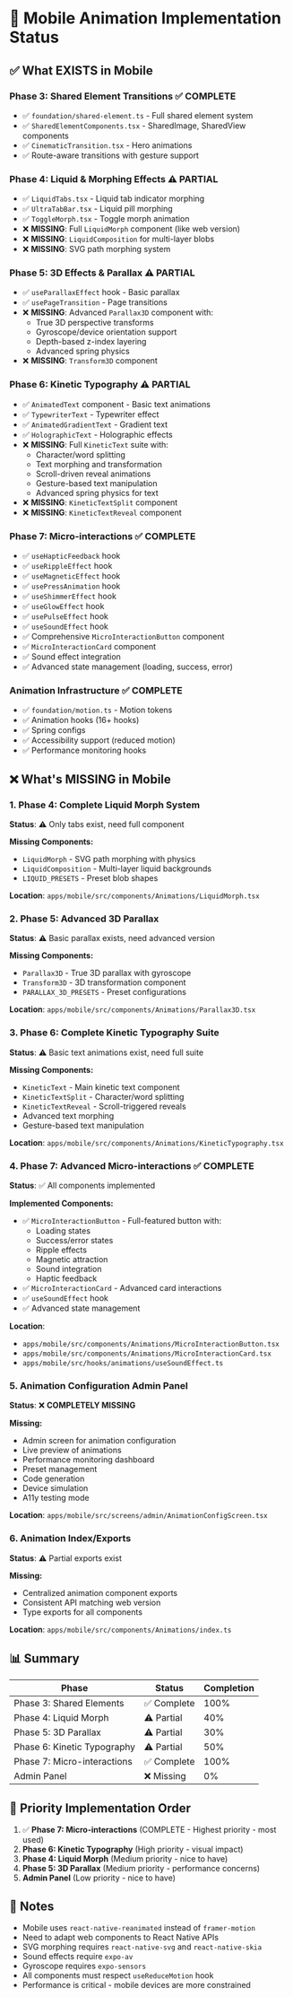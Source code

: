 # 📱 Mobile Animation Implementation Status

## ✅ What EXISTS in Mobile

### Phase 3: Shared Element Transitions ✅ COMPLETE
- ✅ `foundation/shared-element.ts` - Full shared element system
- ✅ `SharedElementComponents.tsx` - SharedImage, SharedView components
- ✅ `CinematicTransition.tsx` - Hero animations
- ✅ Route-aware transitions with gesture support

### Phase 4: Liquid & Morphing Effects ⚠️ PARTIAL
- ✅ `LiquidTabs.tsx` - Liquid tab indicator morphing
- ✅ `UltraTabBar.tsx` - Liquid pill morphing
- ✅ `ToggleMorph.tsx` - Toggle morph animation
- ❌ **MISSING**: Full `LiquidMorph` component (like web version)
- ❌ **MISSING**: `LiquidComposition` for multi-layer blobs
- ❌ **MISSING**: SVG path morphing system

### Phase 5: 3D Effects & Parallax ⚠️ PARTIAL
- ✅ `useParallaxEffect` hook - Basic parallax
- ✅ `usePageTransition` - Page transitions
- ❌ **MISSING**: Advanced `Parallax3D` component with:
  - True 3D perspective transforms
  - Gyroscope/device orientation support
  - Depth-based z-index layering
  - Advanced spring physics
- ❌ **MISSING**: `Transform3D` component

### Phase 6: Kinetic Typography ⚠️ PARTIAL
- ✅ `AnimatedText` component - Basic text animations
- ✅ `TypewriterText` - Typewriter effect
- ✅ `AnimatedGradientText` - Gradient text
- ✅ `HolographicText` - Holographic effects
- ❌ **MISSING**: Full `KineticText` suite with:
  - Character/word splitting
  - Text morphing and transformation
  - Scroll-driven reveal animations
  - Gesture-based text manipulation
  - Advanced spring physics for text
- ❌ **MISSING**: `KineticTextSplit` component
- ❌ **MISSING**: `KineticTextReveal` component

### Phase 7: Micro-interactions ✅ COMPLETE
- ✅ `useHapticFeedback` hook
- ✅ `useRippleEffect` hook
- ✅ `useMagneticEffect` hook
- ✅ `usePressAnimation` hook
- ✅ `useShimmerEffect` hook
- ✅ `useGlowEffect` hook
- ✅ `usePulseEffect` hook
- ✅ `useSoundEffect` hook
- ✅ Comprehensive `MicroInteractionButton` component
- ✅ `MicroInteractionCard` component
- ✅ Sound effect integration
- ✅ Advanced state management (loading, success, error)

### Animation Infrastructure ✅ COMPLETE
- ✅ `foundation/motion.ts` - Motion tokens
- ✅ Animation hooks (16+ hooks)
- ✅ Spring configs
- ✅ Accessibility support (reduced motion)
- ✅ Performance monitoring hooks

## ❌ What's MISSING in Mobile

### 1. Phase 4: Complete Liquid Morph System
**Status**: ⚠️ Only tabs exist, need full component

**Missing Components:**
- `LiquidMorph` - SVG path morphing with physics
- `LiquidComposition` - Multi-layer liquid backgrounds
- `LIQUID_PRESETS` - Preset blob shapes

**Location**: `apps/mobile/src/components/Animations/LiquidMorph.tsx`

### 2. Phase 5: Advanced 3D Parallax
**Status**: ⚠️ Basic parallax exists, need advanced version

**Missing Components:**
- `Parallax3D` - True 3D parallax with gyroscope
- `Transform3D` - 3D transformation component
- `PARALLAX_3D_PRESETS` - Preset configurations

**Location**: `apps/mobile/src/components/Animations/Parallax3D.tsx`

### 3. Phase 6: Complete Kinetic Typography Suite
**Status**: ⚠️ Basic text animations exist, need full suite

**Missing Components:**
- `KineticText` - Main kinetic text component
- `KineticTextSplit` - Character/word splitting
- `KineticTextReveal` - Scroll-triggered reveals
- Advanced text morphing
- Gesture-based text manipulation

**Location**: `apps/mobile/src/components/Animations/KineticTypography.tsx`

### 4. Phase 7: Advanced Micro-interactions ✅ COMPLETE
**Status**: ✅ All components implemented

**Implemented Components:**
- ✅ `MicroInteractionButton` - Full-featured button with:
  - Loading states
  - Success/error states
  - Ripple effects
  - Magnetic attraction
  - Sound integration
  - Haptic feedback
- ✅ `MicroInteractionCard` - Advanced card interactions
- ✅ `useSoundEffect` hook
- ✅ Advanced state management

**Location**: 
- `apps/mobile/src/components/Animations/MicroInteractionButton.tsx`
- `apps/mobile/src/components/Animations/MicroInteractionCard.tsx`
- `apps/mobile/src/hooks/animations/useSoundEffect.ts`

### 5. Animation Configuration Admin Panel
**Status**: ❌ **COMPLETELY MISSING**

**Missing:**
- Admin screen for animation configuration
- Live preview of animations
- Performance monitoring dashboard
- Preset management
- Code generation
- Device simulation
- A11y testing mode

**Location**: `apps/mobile/src/screens/admin/AnimationConfigScreen.tsx`

### 6. Animation Index/Exports
**Status**: ⚠️ Partial exports exist

**Missing:**
- Centralized animation component exports
- Consistent API matching web version
- Type exports for all components

**Location**: `apps/mobile/src/components/Animations/index.ts`

## 📊 Summary

| Phase | Status | Completion |
|-------|--------|------------|
| Phase 3: Shared Elements | ✅ Complete | 100% |
| Phase 4: Liquid Morph | ⚠️ Partial | 40% |
| Phase 5: 3D Parallax | ⚠️ Partial | 30% |
| Phase 6: Kinetic Typography | ⚠️ Partial | 50% |
| Phase 7: Micro-interactions | ✅ Complete | 100% |
| Admin Panel | ❌ Missing | 0% |

## 🎯 Priority Implementation Order

1. ✅ **Phase 7: Micro-interactions** (COMPLETE - Highest priority - most used)
2. **Phase 6: Kinetic Typography** (High priority - visual impact)
3. **Phase 4: Liquid Morph** (Medium priority - nice to have)
4. **Phase 5: 3D Parallax** (Medium priority - performance concerns)
5. **Admin Panel** (Low priority - nice to have)

## 📝 Notes

- Mobile uses `react-native-reanimated` instead of `framer-motion`
- Need to adapt web components to React Native APIs
- SVG morphing requires `react-native-svg` and `react-native-skia`
- Sound effects require `expo-av`
- Gyroscope requires `expo-sensors`
- All components must respect `useReduceMotion` hook
- Performance is critical - mobile devices are more constrained

